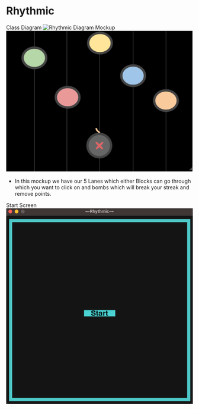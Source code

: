 # Rhythmic
Class Diagram
![Rhythmic Diagram](https://github.com/BennettJudd/Solo-2/blob/main/images/ClassDia.png?raw=true)
Mockup
![RhyMockup](https://github.com/BennettJudd/Rhythmic/blob/main/images/Mockup.png?raw=true)
* In this mockup we have our 5 Lanes which either Blocks can go through which you want to click on and bombs which will break your streak and remove points.

Start Screen
![RhyMockup](https://github.com/BennettJudd/Rhythmic/blob/main/images/StartScreen.png?raw=true)

